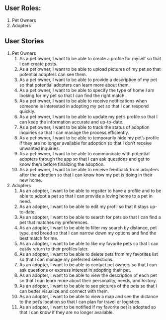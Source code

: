 ## User Roles:

1. Pet Owners
2. Adopters

## User Stories

1. Pet Owners
   1. As a pet owner, I want to be able to create a profile for myself so that I can create posts.
   2. As a pet owner, I want to be able to upload pictures of my pet so that potential adopters can see them.
   3. As a pet owner, I want to be able to provide a description of my pet so that potential adopters can learn more about them.
   4. As a pet owner, I want to be able to specify the type of home I am looking for my pet so that I can find the right match.
   5. As a pet owner, I want to be able to receive notifications when someone is interested in adopting my pet so that I can respond quickly.
   6. As a pet owner, I want to be able to update my pet’s profile so that I can keep the information accurate and up-to-date.
   7. As a pet owner, I want to be able to track the status of adoption inquiries so that I can manage the process efficiently.
   8. As a pet owner, I want to be able to temporarily hide my pet’s profile if they are no longer available for adoption so that I don’t receive unwanted inquiries.
   9. As a pet owner, I want to be able to communicate with potential adopters through the app so that I can ask questions and get to know them before finalizing the adoption.
   10. As a pet owner, I want to be able to receive feedback from adopters after the adoption so that I can know how my pet is doing in their new home.
2. Adopters
   1. As an adopter, I want to be able to regsiter to have a profile and to be able to adopt a pet so that I can provide a loving home to a pet in need.
   2. As an adopter, I want to be able to edit my profil so that it stays up-to-date.
   3.	As an adopter, I want to be able to search for pets so that I can find a pet that matches my preferences.
   4.	As an adopter, I want to be able to filter my search by distance, pet type, and breed so that I can narrow down my options and find the best match for me.
   5.	As an adopter, I want to be able to like my favorite pets so that I can easily return to their profiles later.
   6.	As an adopter, I want to be able to delete pets from my favorites list so that I can manage my preferred selections.
   7.	As an adopter, I want to be able to contact pet owners so that I can ask questions or express interest in adopting their pet.
   8.	As an adopter, I want to be able to view the description of each pet so that I can learn more about their personality, needs, and history.
   9.	As an adopter, I want to be able to see pictures of the pets so that I can better visualize and connect with them.
   10.	As an adopter, I want to be able to view a map and see the distance to the pet’s location so that I can plan for travel or logistics.
   11.	As an adopter, I want to be notified if my favorite pet is adopted so that I can know if they are no longer available.
  

